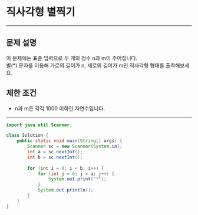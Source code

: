 # 직사각형 별찍기
***

## 문제 설명
이 문제에는 표준 입력으로 두 개의 정수 n과 m이 주어집니다.  
별(*) 문자를 이용해 가로의 길이가 n, 세로의 길이가 m인 직사각형 형태를 출력해보세요.

## 제한 조건
* n과 m은 각각 1000 이하인 자연수입니다.

***

```java
import java.util.Scanner;

class Solution {
    public static void main(String[] args) {
        Scanner sc = new Scanner(System.in);
        int a = sc.nextInt();
        int b = sc.nextInt();
        
        for (int i = 0; i < b; i++) {
            for (int j = 0; j < a; j++) {
                System.out.print("*");
            }
            System.out.println();
        }
    }
}
